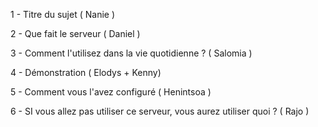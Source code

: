 1 - Titre du sujet ( Nanie )

2 - Que fait le serveur ( Daniel )

3 - Comment l'utilisez dans la vie quotidienne ? ( Salomia )

4 - Démonstration ( Elodys + Kenny)

5 - Comment vous l'avez configuré ( Henintsoa )

6 - SI vous allez pas utiliser ce serveur, vous aurez utiliser quoi ? ( Rajo )

